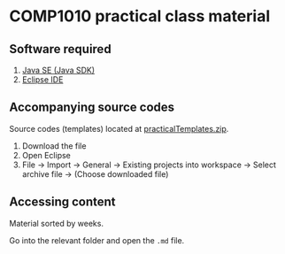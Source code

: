 # COMP1010 practical class material

## Software required

1. [Java SE (Java SDK)](https://www.oracle.com/java/technologies/javase-downloads.html)
2. [Eclipse IDE](https://www.eclipse.org/downloads/)

## Accompanying source codes

Source codes (templates) located at [practicalTemplates.zip](./practicalTemplates.zip).

1. Download the file
2. Open Eclipse
3. File -> Import -> General -> Existing projects into workspace -> Select archive file -> (Choose downloaded file)

## Accessing content

Material sorted by weeks.

Go into the relevant folder and open the `.md` file.


